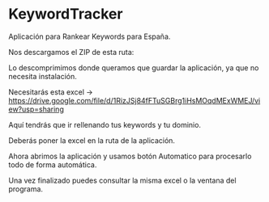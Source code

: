 # KeywordTracker
Aplicación para Rankear Keywords para España.

Nos descargamos el ZIP de esta ruta:

Lo descomprimimos donde queramos que guardar la aplicación, ya que no necesita instalación.

Necesitarás esta excel -> https://drive.google.com/file/d/1RizJSj84fFTuSGBrg1iHsMOqdMExWMEJ/view?usp=sharing

Aquí tendrás que ir rellenando tus keywords y tu dominio.

Deberás poner la excel en la ruta de la aplicación.

Ahora abrimos la aplicación y usamos botón Automatico para procesarlo todo de forma automática.

Una vez finalizado puedes consultar la misma excel o la ventana del programa.
